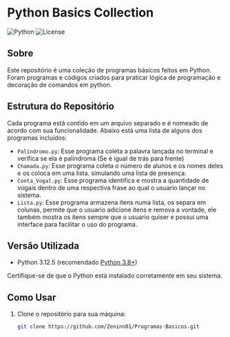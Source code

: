 # Python Basics Collection

![Python](https://img.shields.io/badge/Python-3.12.5-blue.svg)
![License](https://img.shields.io/badge/License-MIT-green.svg)

## Sobre

Este repositório é uma coleção de programas básicos feitos em Python. Foram programas e códigos criados para praticar lógica de programação e decoração de comandos em python.

## Estrutura do Repositório

Cada programa está contido em um arquivo separado e é nomeado de acordo com sua funcionalidade. Abaixo está uma lista de alguns dos programas incluídos:

- `Palíndromo.py`: Esse programa coleta a palavra lançada no terminal e verifica se ela é palíndroma (Se é igual de trás para frente)
- `Chamada.py`: Esse programa coleta o número de alunos e os nomes deles e os coloca em uma lista. simulando uma lista de presença.
- `Conta_Vogal.py`: Esse programa identifica e mostra a quantidade de vogais dentro de uma respectiva frase ao qual o usuario lançar no sistema.
- `Lista.py`: Esse programa armazena itens numa lista, os separa em colunas, permite que o usuario adicione itens e remova a vontade, ele também mostra os itens sempre que o usuario quiser e possui uma interface para facilitar o uso do programa.

## Versão Utilizada

- Python 3.12.5 (recomendado [Python 3.8+](https://www.python.org/downloads/))

Certifique-se de que o Python está instalado corretamente em seu sistema.

## Como Usar

1. Clone o repositório para sua máquina:

   ```bash
   git clone https://github.com/Zeninn01/Programas-Basicos.git
